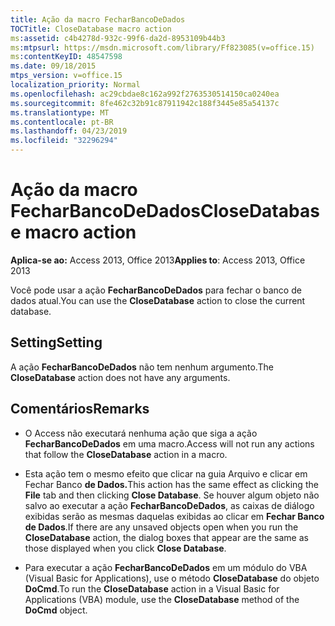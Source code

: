 ```yaml
---
title: Ação da macro FecharBancoDeDados
TOCTitle: CloseDatabase macro action
ms:assetid: c4b4278d-932c-99f6-da2d-8953109b44b3
ms:mtpsurl: https://msdn.microsoft.com/library/Ff823085(v=office.15)
ms:contentKeyID: 48547598
ms.date: 09/18/2015
mtps_version: v=office.15
localization_priority: Normal
ms.openlocfilehash: ac29cbdae8c162a992f2763530514150ca0240ea
ms.sourcegitcommit: 8fe462c32b91c87911942c188f3445e85a54137c
ms.translationtype: MT
ms.contentlocale: pt-BR
ms.lasthandoff: 04/23/2019
ms.locfileid: "32296294"
---
```

# <a name="closedatabase-macro-action"></a><span data-ttu-id="d5d54-102">Ação da macro FecharBancoDeDados</span><span class="sxs-lookup"><span data-stu-id="d5d54-102">CloseDatabase macro action</span></span>


<span data-ttu-id="d5d54-103">**Aplica-se ao:** Access 2013, Office 2013</span><span class="sxs-lookup"><span data-stu-id="d5d54-103">**Applies to**: Access 2013, Office 2013</span></span>

<span data-ttu-id="d5d54-104">Você pode usar a ação **FecharBancoDeDados** para fechar o banco de dados atual.</span><span class="sxs-lookup"><span data-stu-id="d5d54-104">You can use the **CloseDatabase** action to close the current database.</span></span>

## <a name="setting"></a><span data-ttu-id="d5d54-105">Setting</span><span class="sxs-lookup"><span data-stu-id="d5d54-105">Setting</span></span>

<span data-ttu-id="d5d54-106">A ação **FecharBancoDeDados** não tem nenhum argumento.</span><span class="sxs-lookup"><span data-stu-id="d5d54-106">The **CloseDatabase** action does not have any arguments.</span></span>

## <a name="remarks"></a><span data-ttu-id="d5d54-107">Comentários</span><span class="sxs-lookup"><span data-stu-id="d5d54-107">Remarks</span></span>

  - <span data-ttu-id="d5d54-108">O Access não executará nenhuma ação que siga a ação **FecharBancoDeDados** em uma macro.</span><span class="sxs-lookup"><span data-stu-id="d5d54-108">Access will not run any actions that follow the **CloseDatabase** action in a macro.</span></span>

  - <span data-ttu-id="d5d54-109">Esta ação tem o mesmo  efeito que clicar na guia Arquivo e clicar em Fechar Banco **de Dados.**</span><span class="sxs-lookup"><span data-stu-id="d5d54-109">This action has the same effect as clicking the **File** tab and then clicking **Close Database**.</span></span> <span data-ttu-id="d5d54-110">Se houver algum objeto não salvo ao executar a ação **FecharBancoDeDados**, as caixas de diálogo exibidas serão as mesmas daquelas exibidas ao clicar em **Fechar Banco de Dados**.</span><span class="sxs-lookup"><span data-stu-id="d5d54-110">If there are any unsaved objects open when you run the **CloseDatabase** action, the dialog boxes that appear are the same as those displayed when you click **Close Database**.</span></span>

  - <span data-ttu-id="d5d54-111">Para executar a ação **FecharBancoDeDados** em um módulo do VBA (Visual Basic for Applications), use o método **CloseDatabase** do objeto **DoCmd**.</span><span class="sxs-lookup"><span data-stu-id="d5d54-111">To run the **CloseDatabase** action in a Visual Basic for Applications (VBA) module, use the **CloseDatabase** method of the **DoCmd** object.</span></span>

